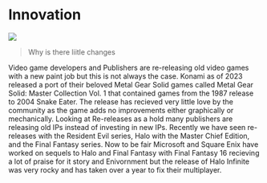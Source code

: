 # Innovation

<img src="https://media3.giphy.com/media/ARb77MvJVd7Uc/giphy.gif?cid=ecf05e47auqe9ywysacx0igvzk1wep2fx63xlqydgh47nnrz&ep=v1_gifs_search&rid=giphy.gif&ct=g">

> Why is there liitle changes

Video game developers and Publishers are re-releasing old video games with a new paint job but this is not always the case. Konami as of 2023 released a port of their beloved Metal Gear Solid games called Metal Gear Solid: Master Collection Vol. 1 that contained games from the 1987 release to 2004 Snake Eater. The release has recieved very little love by the community as the game adds no improvements either graphically or mechanically. Looking at Re-releases as a hold many publishers are releasing old IPs instead of investing in new IPs. Recently we have seen re-releases with the Resident Evil series, Halo with the Master Chief Edition, and the Final Fantasy series. Now to be fair Microsoft and Square Enix have worked on sequels to Halo and Final Fantasy with Final Fantasy 16 recieving a lot of praise for it story and Enivornment but the release of Halo Infinite was very rocky and has taken over a year to fix their multiplayer.   

